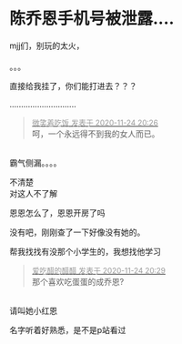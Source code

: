 # 陈乔恩手机号被泄露....


mjj们，别玩的太火，<br />
<br />
。。。

直接给我挂了，你们能打进去？？？

.............................

<div class="quote"><blockquote><font size="2"><a href="https://www.hostloc.com/forum.php?mod=redirect&amp;goto=findpost&amp;pid=9509965&amp;ptid=770872" target="_blank"><font color="#999999">微笑着吃饭 发表于 2020-11-24 20:26</font></a></font><br />
呵，一个永远得不到我的女人而已。</blockquote></div><br />
霸气侧漏。。。。

不清楚<br />
对这人不了解

恩恩怎么了，恩恩开房了吗<img src="static/image/smiley/default/lol.gif" smilieid="12" border="0" alt="" />

没有吧，刚刚查了一下好像没有她的。

帮我找找有没那个小学生的，我想找他学习

<div class="quote"><blockquote><font size="2"><a href="https://www.hostloc.com/forum.php?mod=redirect&amp;goto=findpost&amp;pid=9510005&amp;ptid=770872" target="_blank"><font color="#999999">爱吃醋的醋醋 发表于 2020-11-24 20:29</font></a></font><br />
那个喜欢吃蛋蛋的成乔恩?</blockquote></div><br />
请叫她小红恩

名字听着好熟悉，是不是p站看过
